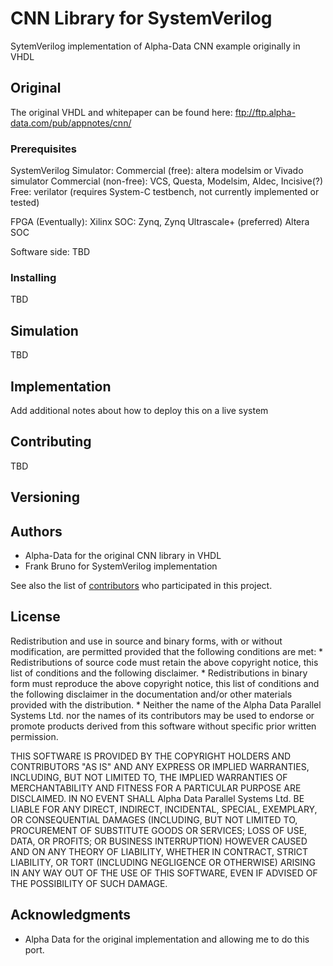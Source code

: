 # CNN Library for SystemVerilog

SytemVerilog implementation of Alpha-Data CNN example originally in VHDL

## Original

The original VHDL and whitepaper can be found here:
ftp://ftp.alpha-data.com/pub/appnotes/cnn/

### Prerequisites

SystemVerilog Simulator:
Commercial (free): altera modelsim or Vivado simulator
Commercial (non-free): VCS, Questa, Modelsim, Aldec, Incisive(?)
Free: verilator (requires System-C testbench, not currently implemented or tested)

FPGA (Eventually):
Xilinx SOC: Zynq, Zynq Ultrascale+ (preferred)
Altera SOC

Software side: TBD

### Installing

TBD

## Simulation

TBD

## Implementation

Add additional notes about how to deploy this on a live system

## Contributing

TBD

## Versioning

## Authors

* Alpha-Data for the original CNN library in VHDL
* Frank Bruno for SystemVerilog implementation

See also the list of [contributors](https://github.com/your/project/contributors) who participated in this project.

## License

Redistribution and use in source and binary forms, with or without
modification, are permitted provided that the following conditions are met:
    * Redistributions of source code must retain the above copyright
      notice, this list of conditions and the following disclaimer.
    * Redistributions in binary form must reproduce the above copyright
      notice, this list of conditions and the following disclaimer in the
      documentation and/or other materials provided with the distribution.
    * Neither the name of the Alpha Data Parallel Systems Ltd. nor the
      names of its contributors may be used to endorse or promote products
      derived from this software without specific prior written permission.

THIS SOFTWARE IS PROVIDED BY THE COPYRIGHT HOLDERS AND CONTRIBUTORS "AS IS" AND
ANY EXPRESS OR IMPLIED WARRANTIES, INCLUDING, BUT NOT LIMITED TO, THE IMPLIED
WARRANTIES OF MERCHANTABILITY AND FITNESS FOR A PARTICULAR PURPOSE ARE
DISCLAIMED. IN NO EVENT SHALL Alpha Data Parallel Systems Ltd. BE LIABLE FOR ANY
DIRECT, INDIRECT, INCIDENTAL, SPECIAL, EXEMPLARY, OR CONSEQUENTIAL DAMAGES
(INCLUDING, BUT NOT LIMITED TO, PROCUREMENT OF SUBSTITUTE GOODS OR SERVICES;
LOSS OF USE, DATA, OR PROFITS; OR BUSINESS INTERRUPTION) HOWEVER CAUSED AND
ON ANY THEORY OF LIABILITY, WHETHER IN CONTRACT, STRICT LIABILITY, OR TORT
(INCLUDING NEGLIGENCE OR OTHERWISE) ARISING IN ANY WAY OUT OF THE USE OF THIS
SOFTWARE, EVEN IF ADVISED OF THE POSSIBILITY OF SUCH DAMAGE.

## Acknowledgments

* Alpha Data for the original implementation and allowing me to do this port.
